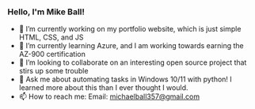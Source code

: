 ### Hello, I'm Mike Ball!

- 🔭 I’m currently working on my portfolio website, which is just simple HTML, CSS, and JS
- 🌱 I’m currently learning Azure, and I am working towards earning the AZ-900 certification
- 👯 I’m looking to collaborate on an interesting open source project that stirs up some trouble
- 💬 Ask me about automating tasks in Windows 10/11 with python! I learned more about this than I ever thought I     would.
- 📫 How to reach me: Email: michaelball357@gmail.com


